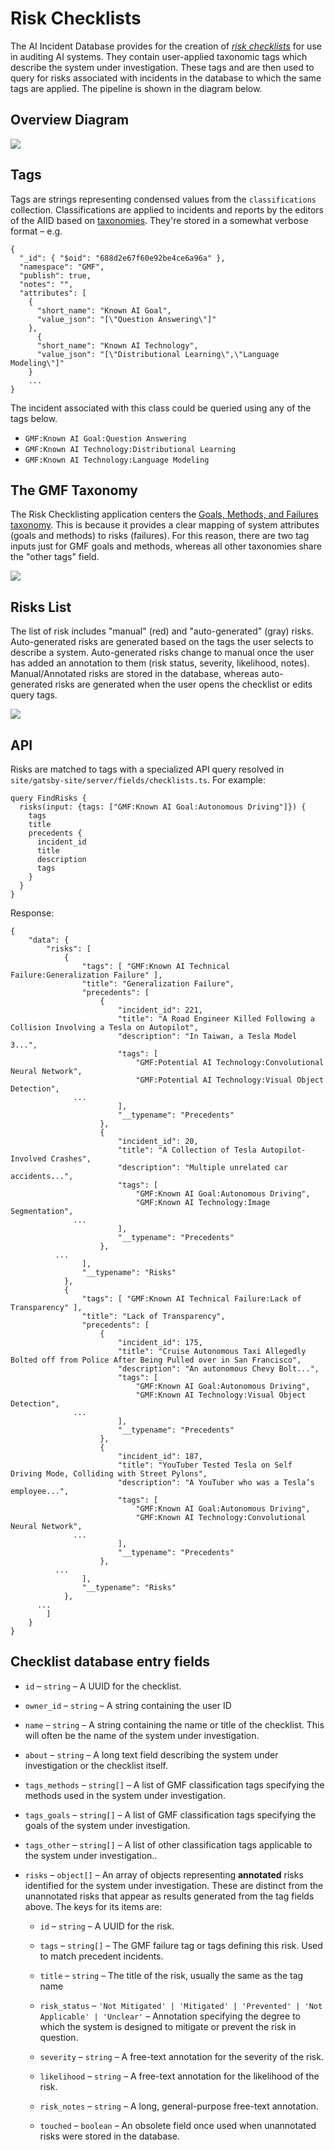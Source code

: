 # Risk Checklists

The AI Incident Database provides 
for the creation of [*risk checklists*](
https://incidentdatabase.ai/apps/checklists/)
for use in auditing AI systems.
They contain user-applied taxonomic tags 
which describe the system under investigation.
These tags and are then used to query for risks associated
with incidents in the database to which the same tags are applied.
The pipeline is shown in the diagram below.

## Overview Diagram

![](./img/checklists-diagram.svg)


## Tags

Tags are strings representing condensed values
from the `classifications` collection.
Classifications are applied to incidents and reports
by the editors of the AIID based on [taxonomies](
https://incidentdatabase.ai/taxonomies/).
They're stored in a somewhat verbose format – e.g.

```
{
  "_id": { "$oid": "688d2e67f60e92be4ce6a96a" },
  "namespace": "GMF",
  "publish": true,
  "notes": "",
  "attributes": [
    {
      "short_name": "Known AI Goal",
      "value_json": "[\"Question Answering\"]"
    },
	  {
      "short_name": "Known AI Technology",
      "value_json": "[\"Distributional Learning\",\"Language Modeling\"]"
    }
    ...
}
```

The incident associated with this class could be queried using any of the tags below.

- `GMF:Known AI Goal:Question Answering`
- `GMF:Known AI Technology:Distributional Learning`
- `GMF:Known AI Technology:Language Modeling`



## The GMF Taxonomy

The Risk Checklisting application centers 
the [Goals, Methods, and Failures taxonomy](
https://incidentdatabase.ai/taxonomy/gmf/).
This is because it provides a clear mapping 
of system attributes (goals and methods) to risks (failures).
For this reason, there are two tag inputs 
just for GMF goals and methods,
whereas all other taxonomies share the "other tags" field.

![](./img/checklists-tag-inputs.png)

## Risks List

The list of risk includes "manual" (red)
and "auto-generated" (gray) risks.
Auto-generated risks are generated
based on the tags the user selects to describe a system.
Auto-generated risks change to manual
once the user has added an annotation to them
(risk status, severity, likelihood, notes).
Manual/Annotated risks are stored in the database,
whereas auto-generated risks are generated
when the user opens the checklist
or edits query tags.

![](./img/checklists-list.png)

## API

Risks are matched to tags with a specialized API query resolved in
`site/gatsby-site/server/fields/checklists.ts`.
For example:

```
query FindRisks {
  risks(input: {tags: ["GMF:Known AI Goal:Autonomous Driving"]}) {
    tags
    title
    precedents {
      incident_id
      title
      description
      tags
    }
  }
}
```

Response:
```
{
	"data": {
		"risks": [
			{
				"tags": [ "GMF:Known AI Technical Failure:Generalization Failure" ],
				"title": "Generalization Failure",
				"precedents": [
					{
						"incident_id": 221,
						"title": "A Road Engineer Killed Following a Collision Involving a Tesla on Autopilot",
						"description": "In Taiwan, a Tesla Model 3...",
						"tags": [
							"GMF:Potential AI Technology:Convolutional Neural Network",
							"GMF:Potential AI Technology:Visual Object Detection",
              ...
						],
						"__typename": "Precedents"
					},
					{
						"incident_id": 20,
						"title": "A Collection of Tesla Autopilot-Involved Crashes",
						"description": "Multiple unrelated car accidents...",
						"tags": [
							"GMF:Known AI Goal:Autonomous Driving",
							"GMF:Known AI Technology:Image Segmentation",
              ...
						],
						"__typename": "Precedents"
					},
          ...
				],
				"__typename": "Risks"
			},
			{
				"tags": [ "GMF:Known AI Technical Failure:Lack of Transparency" ],
				"title": "Lack of Transparency",
				"precedents": [
					{
						"incident_id": 175,
						"title": "Cruise Autonomous Taxi Allegedly Bolted off from Police After Being Pulled over in San Francisco",
						"description": "An autonomous Chevy Bolt...",
						"tags": [
							"GMF:Known AI Goal:Autonomous Driving",
							"GMF:Known AI Technology:Visual Object Detection",
              ...
						],
						"__typename": "Precedents"
					},
					{
						"incident_id": 187,
						"title": "YouTuber Tested Tesla on Self Driving Mode, Colliding with Street Pylons",
						"description": "A YouTuber who was a Tesla’s employee...",
						"tags": [
							"GMF:Known AI Goal:Autonomous Driving",
							"GMF:Known AI Technology:Convolutional Neural Network",
              ...
						],
						"__typename": "Precedents"
					},
          ...
				],
				"__typename": "Risks"
			},
      ...
		]
	}
}
```


## Checklist database entry fields

- `id` – `string` –
  A UUID for the checklist.

- `owner_id` – `string` –
  A string containing the user ID

- `name` – `string` – 
  A string containing the name or title of the checklist.
  This will often be the name of the system under investigation.

- `about` – `string` –
  A long text field describing the system under investigation 
  or the checklist itself.

- `tags_methods` – `string[]` –
  A list of GMF classification tags specifying the methods 
  used in the system under investigation.

- `tags_goals` – `string[]` – 
  A list of GMF classification tags 
  specifying the goals of the system under investigation.

- `tags_other` – `string[]` –
  A list of other classification tags 
  applicable to the system under investigation..

- `risks` – `object[]` –
  An array of objects representing **annotated** risks 
  identified for the system under investigation.
  These are distinct from the unannotated risks
  that appear as results generated from the tag fields above.
  The keys for its items are:

  - `id` – `string` –  A UUID for the risk.

  - `tags` – `string[]` –
    The GMF failure tag or tags defining this risk. 
    Used to match precedent incidents.

  - `title` – `string` –
    The title of the risk, usually the same as the tag name

  - `risk_status` – `'Not Mitigated' | 'Mitigated' | 'Prevented' | 'Not Applicable' | 'Unclear'` – 
    Annotation specifying the degree to which 
    the system is designed to mitigate 
    or prevent the risk in question.

  - `severity` – `string` –
    A free-text annotation for the severity of the risk.

  - `likelihood` – `string` – 
    A free-text annotation for the likelihood of the risk.

  - `risk_notes` – `string` – 
    A long, general-purpose free-text annotation.

  - `touched` – `boolean` – 
    An obsolete field once used 
    when unannotated risks were stored in the database.

